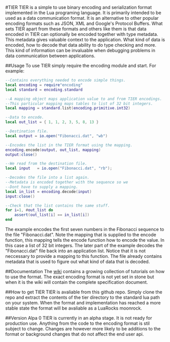 #TIER
TIER is a simple to use binary encoding and serialization format implemented in the Lua programing language. It is primarily intended to be used as a data communication format. It is an alternative to other popular encoding formats such as JSON, XML and Google's Protocol Buffers. What sets TIER apart from these formats and others like them is that data encoded in TIER can optionally be encoded together with type metadata. This metadata gives valuable context to the application. What kind of data is encoded, how to decode that data ability to do type checking and more. This kind of information can be invaluable when debugging problems in data communication between applications. 

##Usage
To use TIER simply require the encoding module and start. For example:
```lua
--Contains everything needed to encode simple things.
local encoding = require"encoding"
local standard = encoding.standard

--A mapping object maps application value to and from TIER encodings.
--This particular mapping maps tables to list of 32 bit integers. 
local mapping = standard.list(encoding.primitive.int32)

--Data to encode.
local out_list = { 1, 1, 2, 3, 5, 8, 13 } 

--Destination file. 
local output = io.open("Fibonacci.dat", "wb")

--Encodes the list in the TIER format using the mapping. 
encoding.encode(output, out_list, mapping)
output:close()

--We read from the destination file. 
local input   = io.open("Fibonacci.dat", "rb");

--Decodes the file into a list again.
--Metadata is encoded together with the sequence so we 
--Dont have to supply a mapping.
local in_list = encoding.decode(input)
input:close()

--Check that the list contains the same stuff.
for i=1, #out_list do
	assert(out_list[i] == in_list[i])
end
```
The example encodes the first seven numbers in the Fibonacci sequence to the file "Fibonacci.dat".
Note the mapping that is supplied to the encode function, this mapping tells the encode function how 
to encode the value. In this case a list of 32 bit integers. The later part of the example decodes the 
"Fibonacci.dat" file back into an application list. Notice that it is not neccessary to provide a mapping 
to this function. The file already contains metadata that is used to figure out what kind of data that is decoded. 

##Documentation
The [wiki](https://github.com/TheFlyingFiddle/GSOC-binformat/wiki) contains a growing collection of tutorials 
on how to use the format. The exact encoding format is not yet set in stone but when it is the wiki will contain the
complete specification document. 

##How to get TIER
TIER is avaliable from this github repo. Simply clone the repo and extract the contents of the tier directory
to the standard lua path on your system. When the format and implementation has reached a more stable state
the format will be avaliable as a LuaRocks moonrock. 

##Version Alpa 0
TIER is currently in an alpha stage. It is not ready for production use. Anything from the code to the 
encoding format is stil subject to change. Changes are however more likely to be additions to the 
format or background changes that do not affect the end user api.